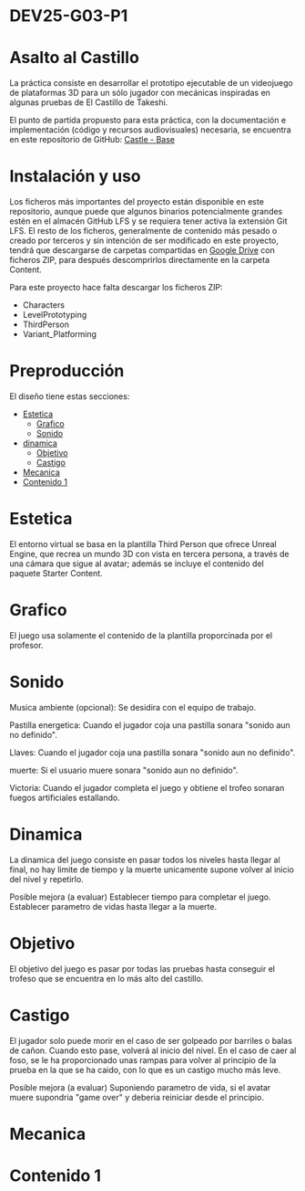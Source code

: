 # DEV25-G03-P1


# Asalto al Castillo

La práctica consiste en desarrollar el prototipo ejecutable de un videojuego de plataformas 3D para un sólo jugador con mecánicas inspiradas en algunas pruebas de El Castillo de Takeshi.

El punto de partida propuesto para esta práctica, con la documentación e implementación (código y recursos audiovisuales) necesaria, se encuentra en este repositorio de GitHub: [Castle - Base](https://github.com/narratech/castle-base)

# Instalación y uso

Los ficheros más importantes del proyecto están disponible en este repositorio, aunque puede que algunos binarios potencialmente grandes estén en el almacén GitHub LFS y se requiera tener activa la extensión Git LFS. El resto de los ficheros, generalmente de contenido más pesado o creado por terceros y sin intención de ser modificado en este proyecto, tendrá que descargarse de carpetas compartidas en [Google Drive](https://drive.google.com/drive/folders/1TfoB5S3yQw49-onoFfn0q79PTfk2RoSE) con ficheros ZIP, para después descomprirlos directamente en la carpeta Content.

Para este proyecto hace falta descargar los ficheros ZIP:

- Characters
- LevelPrototyping
- ThirdPerson
- Variant_Platforming
 
# Preproducción

El diseño tiene estas secciones:

- [Estetica]()
    - [Grafico]()
    - [Sonido]()
- [dinamica]()
    - [Objetivo]()
    - [Castigo]()
- [Mecanica]()
- [Contenido 1]()

# Estetica

El entorno virtual se basa en la plantilla Third Person que ofrece Unreal Engine, que recrea un mundo 3D con vista en tercera persona, a través de una cámara que sigue al avatar; además se incluye el contenido del paquete Starter Content.

# Grafico

El juego usa solamente el contenido de la plantilla proporcinada por el profesor.

# Sonido

Musica ambiente (opcional): Se desidira con el equipo de trabajo.

Pastilla energetica: Cuando el jugador coja una pastilla sonara "sonido aun no definido".

Llaves: Cuando el jugador coja una pastilla sonara "sonido aun no definido".

muerte: Si el usuario muere sonara "sonido aun no definido".

Victoria: Cuando el jugador completa el juego y obtiene el trofeo sonaran fuegos artificiales estallando. 

# Dinamica

La dinamica del juego consiste en pasar todos los niveles hasta llegar al final, no hay limite de tiempo y la muerte unicamente supone volver al inicio del nivel y repetirlo.

Posible mejora (a evaluar)
Establecer tiempo para completar el juego.
Establecer parametro de vidas hasta llegar a la muerte. 

# Objetivo

El objetivo del juego es pasar por todas las pruebas hasta conseguir el trofeso que se encuentra en lo más alto del castillo.

# Castigo

El jugador solo puede morir en el caso de ser golpeado por barriles o balas de cañon. Cuando esto pase, volverá al inicio del nivel. En el caso de caer al foso, se le ha proporcionado unas rampas para volver al principio de la prueba en la que se ha caido, con lo que es un castigo mucho más leve.

Posible mejora (a evaluar)
Suponiendo parametro de vida, si el avatar muere supondria "game over" y deberia reiniciar desde el principio.

# Mecanica

# Contenido 1
